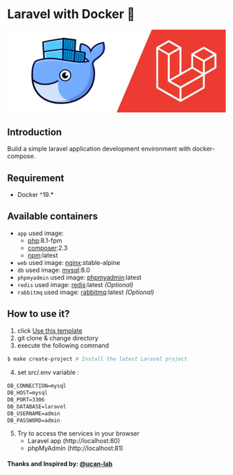 # Laravel with Docker 🐳

<p align="center">
    <img src="./docker/images/laravel+docker.jpeg" alt="docker+laravel">
</p>

## Introduction

Build a simple laravel application development environment with docker-compose.


## Requirement
- Docker ^19.*

## Available containers
- ``app`` used image:
  - [php](https://hub.docker.com/_/php):8.1-fpm
  - [composer](https://hub.docker.com/_/composer):2.3
  - [npm](https://deb.nodesource.com/setup_lts.x):latest
- ``web`` used image: [nginx](https://hub.docker.com/_/nginx):stable-alpine
- ``db`` used image: [mysql](https://hub.docker.com/_/mysql):8.0
- ``phpmyadmin`` used image: [phpmyadmin](https://hub.docker.com/_/phpmyadmin):latest
- ``redis`` used image: [redis](https://hub.docker.com/_/redis):latest *(Optional)*
- ``rabbitmq`` used image: [rabbitmq](https://hub.docker.com/_/rabbitmq):latest *(Optional)*

## How to use it?

1. click [Use this template](https://github.com/agungprsty/laravel-with-docker/generate)
2. git clone & change directory
3. execute the following command

```bash
$ make create-project # Install the latest Laravel project
```
4. set src/.env variable :
```
DB_CONNECTION=mysql
DB_HOST=mysql
DB_PORT=3306
DB_DATABASE=laravel
DB_USERNAME=admin
DB_PASSWORD=admin
```
5. Try to access the services in your browser
   - Laravel app (http://localhost:80)
   - phpMyAdmin (http://localhost:81)

#### Thanks and Inspired by: [@ucan-lab](https://github.com/ucan-lab)
